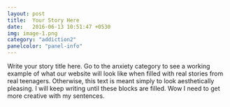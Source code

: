 ```yaml
---
layout: post
title:  Your Story Here
date:   2016-06-13 10:51:47 +0530
img: image-1.png
category: "addiction2"
panelcolor: "panel-info"
---
```

Write your story title here. Go to the anxiety category to see a working example of what our website will look like when filled with real stories from real teenagers. Otherwise, this text is meant simply to look aesthetically pleasing. I will keep writing until these blocks are filled. Wow I need to get more creative with my sentences.